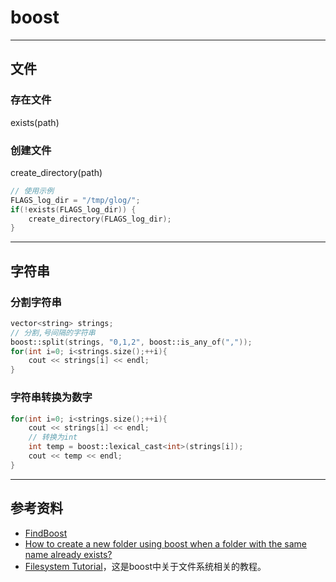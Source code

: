 # boost

---
## 文件

### 存在文件

exists(path)

### 创建文件

create_directory(path)

```cpp
// 使用示例
FLAGS_log_dir = "/tmp/glog/";
if(!exists(FLAGS_log_dir)) {
    create_directory(FLAGS_log_dir);
}
```

---
## 字符串

### 分割字符串

```cpp
vector<string> strings;
// 分割,号间隔的字符串
boost::split(strings, "0,1,2", boost::is_any_of(","));
for(int i=0; i<strings.size();++i){
    cout << strings[i] << endl;
}
```

### 字符串转换为数字

```cpp
for(int i=0; i<strings.size();++i){
    cout << strings[i] << endl;
    // 转换为int
    int temp = boost::lexical_cast<int>(strings[i]);
    cout << temp << endl;
}
```

---
## 参考资料
- [FindBoost](https://cmake.org/cmake/help/v3.8/module/FindBoost.html)
- [How to create a new folder using boost when a folder with the same name already exists?](https://stackoverflow.com/questions/45196838/how-to-create-a-new-folder-using-boost-when-a-folder-with-the-same-name-already)
- [Filesystem Tutorial](https://www.boost.org/doc/libs/1_44_0/libs/filesystem/v3/doc/tutorial.html)，这是boost中关于文件系统相关的教程。
